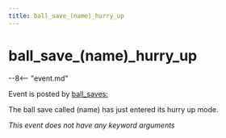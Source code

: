 ```yaml
---
title: ball_save_(name)_hurry_up
---
```


# ball_save_(name)\_hurry_up


--8<-- "event.md"

Event is posted by [ball_saves:](../config/ball_saves.md)

The ball save called (name) has just entered its hurry up mode.

*This event does not have any keyword arguments*
